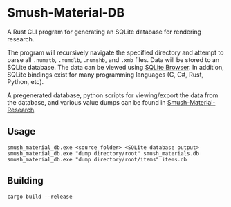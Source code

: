 # Smush-Material-DB
A Rust CLI program for generating an SQLite database for rendering research.

The program will recursively navigate the specified directory and attempt to parse all `.numatb`, `.numdlb`, `.numshb`, and `.xmb` files. Data will be stored to an SQLite database. The data can be viewed using [SQLite Browser](https://sqlitebrowser.org/). In addition, SQLite bindings exist for many programming languages (C, C#, Rust, Python, etc).

A pregenerated database, python scripts for viewing/export the data from the database, and various value dumps can be found in [Smush-Material-Research](https://github.com/ScanMountGoat/Smush-Material-Research).

## Usage 
`smush_material_db.exe <source folder> <SQLite database output>`  
`smush_material_db.exe "dump directory/root" smush_materials.db`  
`smush_material_db.exe "dump directory/root/items" items.db`  

## Building
`cargo build --release`  

